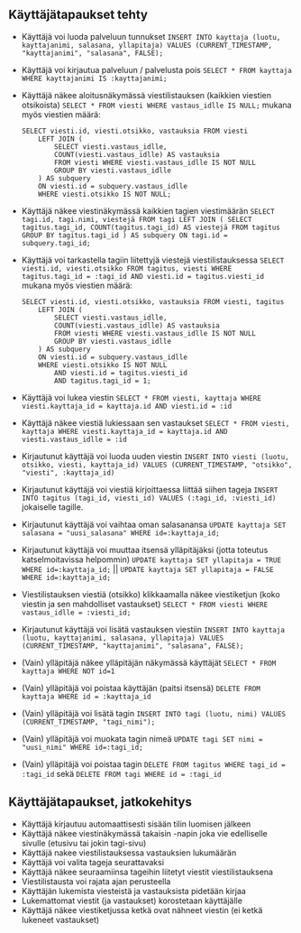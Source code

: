 ## Käyttäjätapaukset tehty
  * Käyttäjä voi luoda palveluun tunnukset
    `INSERT INTO kayttaja (luotu, kayttajanimi, salasana, yllapitaja) VALUES (CURRENT_TIMESTAMP, "kayttajanimi", "salasana", FALSE);`

  * Käyttäjä voi kirjautua palveluun / palvelusta pois
    `SELECT * FROM kayttaja WHERE kayttajanimi IS :kayttajanimi;`

  * Käyttäjä näkee aloitusnäkymässä viestilistauksen (kaikkien viestien otsikoista)
    `SELECT * FROM viesti WHERE vastaus_idlle IS NULL;`
    mukana myös viestien määrä:
    ```
    SELECT viesti.id, viesti.otsikko, vastauksia FROM viesti
        LEFT JOIN (
            SELECT viesti.vastaus_idlle,
            COUNT(viesti.vastaus_idlle) AS vastauksia
            FROM viesti WHERE viesti.vastaus_idlle IS NOT NULL
            GROUP BY viesti.vastaus_idlle
        ) AS subquery
        ON viesti.id = subquery.vastaus_idlle
        WHERE viesti.otsikko IS NOT NULL;
    ```

  * Käyttäjä näkee viestinäkymässä kaikkien tagien viestimäärän
    `SELECT tagi.id, tagi.nimi, viestejä FROM tagi LEFT JOIN ( SELECT tagitus.tagi_id, COUNT(tagitus.tagi_id) AS viestejä FROM tagitus GROUP BY tagitus.tagi_id ) AS subquery ON tagi.id = subquery.tagi_id;`

  * Käyttäjä voi tarkastella tagiin liitettyjä viestejä viestilistauksessa
    `SELECT viesti.id, viesti.otsikko FROM tagitus, viesti WHERE tagitus.tagi_id = :tagi_id AND viesti.id = tagitus.viesti_id`
    mukana myös viestien määrä:
    ```
    SELECT viesti.id, viesti.otsikko, vastauksia FROM viesti, tagitus
        LEFT JOIN (
            SELECT viesti.vastaus_idlle,
            COUNT(viesti.vastaus_idlle) AS vastauksia
            FROM viesti WHERE viesti.vastaus_idlle IS NOT NULL
            GROUP BY viesti.vastaus_idlle
        ) AS subquery
        ON viesti.id = subquery.vastaus_idlle
        WHERE viesti.otsikko IS NOT NULL
            AND viesti.id = tagitus.viesti_id
            AND tagitus.tagi_id = 1;
    ```
  * Käyttäjä voi lukea viestin
    `SELECT * FROM viesti, kayttaja WHERE viesti.kayttaja_id = kayttaja.id AND viesti.id = :id`

  * Käyttäjä näkee viestiä lukiessaan sen vastaukset
    `SELECT * FROM viesti, kayttaja WHERE viesti.kayttaja_id = kayttaja.id AND viesti.vastaus_idlle = :id`
    
  * Kirjautunut käyttäjä voi luoda uuden viestin
    `INSERT INTO viesti (luotu, otsikko, viesti, kayttaja_id) VALUES (CURRENT_TIMESTAMP, "otsikko", "viesti", :kayttaja_id)`

  * Kirjautunut käyttäjä voi viestiä kirjoittaessa liittää siihen tageja
    `INSERT INTO tagitus (tagi_id, viesti_id) VALUES (:tagi_id, :viesti_id)` jokaiselle tagille.

  * Kirjautunut käyttäjä voi vaihtaa oman salasanansa
    `UPDATE kayttaja SET salasana = "uusi_salasana" WHERE id=:kayttaja_id;`

  * Kirjautunut käyttäjä voi muuttaa itsensä ylläpitäjäksi (jotta toteutus katselmoitavissa helpommin)
    `UPDATE kayttaja SET yllapitaja = TRUE WHERE id=:kayttaja_id;` || `UPDATE kayttaja SET yllapitaja = FALSE WHERE id=:kayttaja_id;` 

  * Viestilistauksen viestiä (otsikko) klikkaamalla näkee viestiketjun (koko viestin ja sen mahdolliset vastaukset)
    `SELECT * FROM viesti WHERE vastaus_idlle = :viesti_id;`

  * Kirjautunut käyttäjä voi lisätä vastauksen viestiin
    `INSERT INTO kayttaja (luotu, kayttajanimi, salasana, yllapitaja) VALUES (CURRENT_TIMESTAMP, "kayttajanimi", "salasana", FALSE);`

  * (Vain) ylläpitäjä näkee ylläpitäjän näkymässä käyttäjät
    `SELECT * FROM kayttaja WHERE NOT id=1`

  * (Vain) ylläpitäjä voi poistaa käyttäjän (paitsi itsensä)
    `DELETE FROM kayttaja WHERE id = :kayttaja_id`

  * (Vain) ylläpitäjä voi lisätä tagin
    `INSERT INTO tagi (luotu, nimi) VALUES (CURRENT_TIMESTAMP, "tagi_nimi");`

  * (Vain) ylläpitäjä voi muokata tagin nimeä 
    `UPDATE tagi SET nimi = "uusi_nimi" WHERE id=:tagi_id;`

  * (Vain) ylläpitäjä voi poistaa tagin
    `DELETE FROM tagitus WHERE tagi_id = :tagi_id` sekä 
    `DELETE FROM tagi WHERE id = :tagi_id`


## Käyttäjätapaukset, jatkokehitys
  * Käyttäjä kirjautuu automaattisesti sisään tilin luomisen jälkeen
  * Käyttäjä näkee viestinäkymässä takaisin -napin joka vie edelliselle sivulle (etusivu tai jokin tagi-sivu)
  * Käyttäjä nakee viestilistauksessa vastauksien lukumäärän
  * Käyttäjä voi valita tageja seurattavaksi
  * Käyttäjä näkee seuraamiinsa tageihin liitetyt viestit viestilistauksena
  * Viestilistausta voi rajata ajan perusteella
  * Käyttäjän lukemista viesteistä ja vastauksista pidetään kirjaa
  * Lukemattomat viestit (ja vastaukset) korostetaan käyttäjälle  
  * Käyttäjä näkee viestiketjussa ketkä ovat nähneet viestin (ei ketkä lukeneet vastaukset)